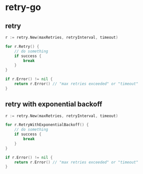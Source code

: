 # retry-go

## retry
```go
r := retry.New(maxRetries, retryInterval, timeout)

for r.Retry() {
	// do something
	if success {
		break
	}
}

if r.Error() != nil {
	return r.Error() // "max retries exceeded" or "timeout"
}
```

## retry with exponential backoff
```go
r := retry.New(maxRetries, retryInterval, timeout)

for r.RetryWithExponentialBackoff() {
	// do something
	if success {
		break
	}
}

if r.Error() != nil {
	return r.Error() // "max retries exceeded" or "timeout"
}
```
